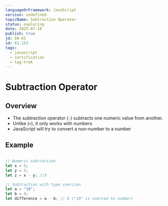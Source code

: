 ```yaml
---
languageOrFramework: JavaScript
version: undefined
topicName: Subtraction Operator
status: exploring
date: 2025-07-10
publish: true
jd: 60-61
id: 61.153
tags:
  - javascript
  - certification
  - tag-trek
---
```


# Subtraction Operator
## Overview
- The subtraction operator (`-`) subtracts one numeric value from another.
- Unlike (`+`), it only works with numbers
- JavaScript will try to convert a non-number to a number
## Example
```javascript

// Numeric subtraction
let x = 5;
let y = 2;
let z = x - y; //3

// Subtraction with type coercion
let a = "10";
let b = 4;
let difference = a - b; // 6 ("10" is coerced to number)
```